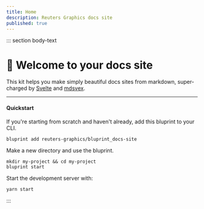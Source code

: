 ```yaml
---
title: Home
description: Reuters Graphics docs site
published: true
---
```


::: section body-text

<!-- <iframe title="amazing docs gif" style="pointer-events:none;border-radius:10px;" src="https://giphy.com/embed/3kD2Eciolhy4VOzjRV" width="480" height="270" frameBorder="0" class="giphy-embed"></iframe> -->

# 🚀 Welcome to your docs site

This kit helps you make simply beautiful docs sites from markdown, super-charged by [Svelte](svelte.dev) and [mdsvex](https://mdsvex.com/).

---

#### Quickstart

If you're starting from scratch and haven't already, add this bluprint to your CLI.

```
bluprint add reuters-graphics/bluprint_docs-site
```

Make a new directory and use the bluprint.

```
mkdir my-project && cd my-project
bluprint start
```

Start the development server with:

```
yarn start
```

<!--
Now read more about [making and editing pages](./making-pages) to start building your docs site. -->

:::
